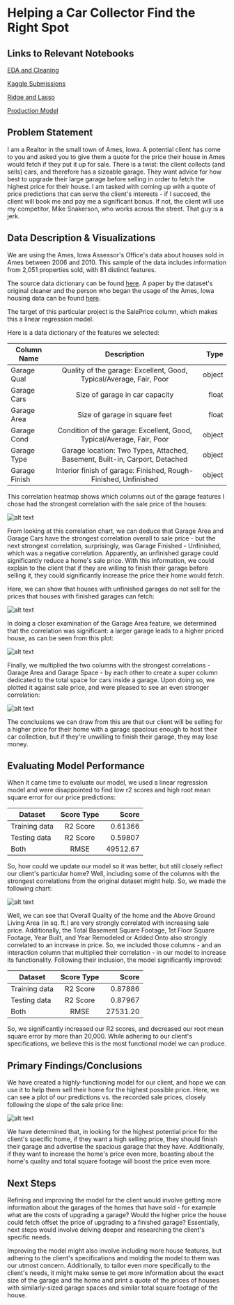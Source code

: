 # Helping a Car Collector Find the Right Spot

## Links to Relevant Notebooks

[EDA and Cleaning](../Deliverables/Notebooks/01_eda_and_cleaning.ipynb)

[Kaggle Submissions](../Deliverables/Notebooks/02_making_submissions.ipynb)

[Ridge and Lasso](../Deliverables/Notebooks/03_ridge_lasso.ipynb)

[Production Model](../Deliverables/Notebooks/04_production_model.ipynb)

## Problem Statement

I am a Realtor in the small town of Ames, Iowa. A potential client has come to you and asked you to give them a quote for the price their house in Ames would fetch if they put it up for sale. There is a twist: the client collects (and sells) cars, and therefore has a sizeable garage. They want advice for how best to upgrade their large garage before selling in order to fetch the highest price for their house. I am tasked with coming up with a quote of price predictions that can serve the client's interests - if I succeed, the client will book me and pay me a significant bonus. If not, the client will use my competitor, Mike Snakerson, who works across the street. That guy is a jerk.

## Data Description & Visualizations

We are using the Ames, Iowa Assessor's Office's data about houses sold in Ames between 2006 and 2010. This sample of the data includes information from 2,051 properties sold, with 81 distinct features.

The source data dictionary can be found [here](http://jse.amstat.org/v19n3/decock/DataDocumentation.txt). A paper by the dataset's original cleaner and the person who began the usage of the Ames, Iowa housing data can be found [here](http://jse.amstat.org/v19n3/decock.pdf).

The target of this particular project is the SalePrice column, which makes this a linear regression model.

Here is a data dictionary of the features we selected:

| Column Name   | Description                    | Type  |
| ------------- |:------------------------------:| -----:|
| Garage Qual   | Quality of the garage: Excellent, Good, Typical/Average, Fair, Poor  | object |
| Garage Cars   | Size of garage in car capacity |   float |
| Garage Area   | Size of garage in square feet  |   float |
| Garage Cond   | Condition of the garage: Excellent, Good, Typical/Average, Fair, Poor  | object |
| Garage Type   | Garage location: Two Types, Attached, Basement, Built-in, Carport, Detached  | object |
| Garage Finish  | Interior finish of garage: Finished, Rough-Finished, Unfinished  | object |


This correlation heatmap shows which columns out of the garage features I chose had the strongest correlation with the sale price of the houses:

![alt text](https://git.generalassemb.ly/hrl-dev/project_2/blob/master/Deliverables/Images/garage_corr.png "Garage Correlations")

From looking at this correlation chart, we can deduce that Garage Area and Garage Cars have the strongest correlation overall to sale price - but the next strongest correlation, surprisingly, was Garage Finished - Unfinished, which was a negative correlation. Apparently, an unfinished garage could significantly reduce a home's sale price. With this information, we could explain to the client that if they are willing to finish their garage before selling it, they could significantly increase the price their home would fetch.

Here, we can show that houses with unfinished garages do not sell for the prices that houses with finished garages can fetch:

![alt text](https://git.generalassemb.ly/hrl-dev/project_2/blob/master/Deliverables/Images/unfinished_price.png "Garage Finish vs. price")

In doing a closer examination of the Garage Area feature, we determined that the correlation was significant: a larger garage leads to a higher priced house, as can be seen from this plot:

![alt text](https://git.generalassemb.ly/hrl-dev/project_2/blob/master/Deliverables/Images/area_price.png "Garage Area vs. Sale Price")

Finally, we multiplied the two columns with the strongest correlations - Garage Area and Garage Space - by each other to create a super column dedicated to the total space for cars inside a garage. Upon doing so, we plotted it against sale price, and were pleased to see an even stronger correlation:

![alt text](https://git.generalassemb.ly/hrl-dev/project_2/blob/master/Deliverables/Images/space_price.png "Garage Space vs. Sale Price")

The conclusions we can draw from this are that our client will be selling for a higher price for their home with a garage spacious enough to host their car collection, but if they're unwilling to finish their garage, they may lose money.

## Evaluating Model Performance

When it came time to evaluate our model, we used a linear regression model and were disappointed to find low r2 scores and high root mean square error for our price predictions:

| Dataset        | Score Type   | Score  |
| ------------- |:-------------:| -----:|
| Training data | R2 Score | 0.61366 |
| Testing data  | R2 Score | 0.59807 |
| Both | RMSE | 49512.67 |

So, how could we update our model so it was better, but still closely reflect our client's particular home? Well, including some of the columns with the strongest correlations from the original dataset might help. So, we made the following chart:

![alt text](https://git.generalassemb.ly/hrl-dev/project_2/blob/master/Deliverables/Images/numeric_corrs.png "Numeric columns vs. Sale Price")

Well, we can see that Overall Quality of the home and the Above Ground Living Area (in sq. ft.) are very strongly correlated with increasing sale price. Additionally, the Total Basement Square Footage, 1st Floor Square Footage, Year Built, and Year Remodeled or Added Onto also strongly correlated to an increase in price. So, we included those columns - and an interaction column that multiplied their correlation - in our model to increase its functionality. Following their inclusion, the model significantly improved:

| Dataset        | Score Type   | Score  |
| ------------- |:-------------:| -----:|
| Training data | R2 Score | 0.87886 |
| Testing data  | R2 Score | 0.87967 |
| Both | RMSE | 27531.20 |

So, we significantly increased our R2 scores, and decreased our root mean square error by more than 20,000. While adhering to our client's specifications, we believe this is the most functional model we can produce.

## Primary Findings/Conclusions

We have created a highly-functioning model for our client, and hope we can use it to help them sell their home for the highest possible price. Here, we can see a plot of our predictions vs. the recorded sale prices, closely following the slope of the sale price line:

![alt text](https://git.generalassemb.ly/hrl-dev/project_2/blob/master/Deliverables/Images/preds.png "Predictions vs. Reality")

We have determined that, in looking for the highest potential price for the client's specific home, if they want a high selling price, they should finish their garage and advertise the spacious garage that they have. Additionally, if they want to increase the home's price even more, boasting about the home's quality and total square footage will boost the price even more.

## Next Steps

Refining and improving the model for the client would involve getting more information about the garages of the homes that have sold - for example what are the costs of upgrading a garage? Would the higher price the house could fetch offset the price of upgrading to a finished garage? Essentially, next steps would involve delving deeper and researching the client's specific needs.

Improving the model might also involve including more house features, but adhering to the client's specifications and molding the model to them was our utmost concern. Additionally, to tailor even more specifically to the client's needs, it might make sense to get more information about the exact size of the garage and the home and print a quote of the prices of houses with similarly-sized garage spaces and similar total square footage of the house.

